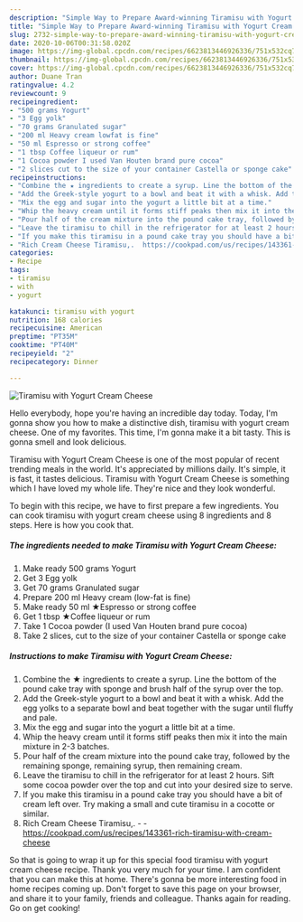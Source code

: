 ```yaml
---
description: "Simple Way to Prepare Award-winning Tiramisu with Yogurt Cream Cheese"
title: "Simple Way to Prepare Award-winning Tiramisu with Yogurt Cream Cheese"
slug: 2732-simple-way-to-prepare-award-winning-tiramisu-with-yogurt-cream-cheese
date: 2020-10-06T00:31:58.020Z
image: https://img-global.cpcdn.com/recipes/6623813446926336/751x532cq70/tiramisu-with-yogurt-cream-cheese-recipe-main-photo.jpg
thumbnail: https://img-global.cpcdn.com/recipes/6623813446926336/751x532cq70/tiramisu-with-yogurt-cream-cheese-recipe-main-photo.jpg
cover: https://img-global.cpcdn.com/recipes/6623813446926336/751x532cq70/tiramisu-with-yogurt-cream-cheese-recipe-main-photo.jpg
author: Duane Tran
ratingvalue: 4.2
reviewcount: 9
recipeingredient:
- "500 grams Yogurt"
- "3 Egg yolk"
- "70 grams Granulated sugar"
- "200 ml Heavy cream lowfat is fine"
- "50 ml Espresso or strong coffee"
- "1 tbsp Coffee liqueur or rum"
- "1 Cocoa powder I used Van Houten brand pure cocoa"
- "2 slices cut to the size of your container Castella or sponge cake"
recipeinstructions:
- "Combine the ★ ingredients to create a syrup. Line the bottom of the pound cake tray with sponge and brush half of the syrup over the top."
- "Add the Greek-style yogurt to a bowl and beat it with a whisk. Add the egg yolks to a separate bowl and beat together with the sugar until fluffy and pale."
- "Mix the egg and sugar into the yogurt a little bit at a time."
- "Whip the heavy cream until it forms stiff peaks then mix it into the main mixture in 2-3 batches."
- "Pour half of the cream mixture into the pound cake tray, followed by the remaining sponge, remaining syrup, then remaining cream."
- "Leave the tiramisu to chill in the refrigerator for at least 2 hours. Sift some cocoa powder over the top and cut into your desired size to serve."
- "If you make this tiramisu in a pound cake tray you should have a bit of cream left over. Try making a small and cute tiramisu in a cocotte or similar."
- "Rich Cream Cheese Tiramisu,.  https://cookpad.com/us/recipes/143361-rich-tiramisu-with-cream-cheese"
categories:
- Recipe
tags:
- tiramisu
- with
- yogurt

katakunci: tiramisu with yogurt 
nutrition: 168 calories
recipecuisine: American
preptime: "PT35M"
cooktime: "PT40M"
recipeyield: "2"
recipecategory: Dinner

---
```



![Tiramisu with Yogurt Cream Cheese](https://img-global.cpcdn.com/recipes/6623813446926336/751x532cq70/tiramisu-with-yogurt-cream-cheese-recipe-main-photo.jpg)

Hello everybody, hope you're having an incredible day today. Today, I'm gonna show you how to make a distinctive dish, tiramisu with yogurt cream cheese. One of my favorites. This time, I'm gonna make it a bit tasty. This is gonna smell and look delicious.

Tiramisu with Yogurt Cream Cheese is one of the most popular of recent trending meals in the world. It's appreciated by millions daily. It's simple, it is fast, it tastes delicious. Tiramisu with Yogurt Cream Cheese is something which I have loved my whole life. They're nice and they look wonderful.




To begin with this recipe, we have to first prepare a few ingredients. You can cook tiramisu with yogurt cream cheese using 8 ingredients and 8 steps. Here is how you cook that.

<!--inarticleads1-->

##### The ingredients needed to make Tiramisu with Yogurt Cream Cheese:

1. Make ready 500 grams Yogurt
1. Get 3 Egg yolk
1. Get 70 grams Granulated sugar
1. Prepare 200 ml Heavy cream (low-fat is fine)
1. Make ready 50 ml ★Espresso or strong coffee
1. Get 1 tbsp ★Coffee liqueur or rum
1. Take 1 Cocoa powder (I used Van Houten brand pure cocoa)
1. Take 2 slices, cut to the size of your container Castella or sponge cake




<!--inarticleads2-->

##### Instructions to make Tiramisu with Yogurt Cream Cheese:

1. Combine the ★ ingredients to create a syrup. Line the bottom of the pound cake tray with sponge and brush half of the syrup over the top.
1. Add the Greek-style yogurt to a bowl and beat it with a whisk. Add the egg yolks to a separate bowl and beat together with the sugar until fluffy and pale.
1. Mix the egg and sugar into the yogurt a little bit at a time.
1. Whip the heavy cream until it forms stiff peaks then mix it into the main mixture in 2-3 batches.
1. Pour half of the cream mixture into the pound cake tray, followed by the remaining sponge, remaining syrup, then remaining cream.
1. Leave the tiramisu to chill in the refrigerator for at least 2 hours. Sift some cocoa powder over the top and cut into your desired size to serve.
1. If you make this tiramisu in a pound cake tray you should have a bit of cream left over. Try making a small and cute tiramisu in a cocotte or similar.
1. Rich Cream Cheese Tiramisu,. -  - https://cookpad.com/us/recipes/143361-rich-tiramisu-with-cream-cheese




So that is going to wrap it up for this special food tiramisu with yogurt cream cheese recipe. Thank you very much for your time. I am confident that you can make this at home. There's gonna be more interesting food in home recipes coming up. Don't forget to save this page on your browser, and share it to your family, friends and colleague. Thanks again for reading. Go on get cooking!
